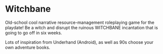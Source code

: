# Witchbane

Old-school cool narrative resource-management roleplaying game for the playdate!
Be a witch and disrupt the ruinous WITCHBANE incantation that is going to go off in six weeks.

Lots of inspiration from Underhand (Android), as well as 90s choose your own adventure books.